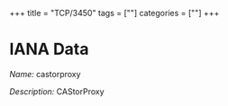 +++
title = "TCP/3450"
tags = [""]
categories = [""]
+++

# IANA Data

_Name:_ castorproxy

_Description:_ CAStorProxy

